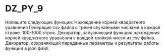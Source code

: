 # DZ_PY_9

Напишите следующие функции:
Нахождение корней квадратного уравнения
Генерация csv файла с тремя случайными числами в каждой строке. 100-1000 строк.
Декоратор, запускающий функцию нахождения корней квадратного уравнения с каждой тройкой чисел из csv файла.
Декоратор, сохраняющий переданные параметры и результаты работы функции в json файл.
